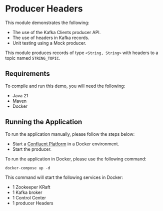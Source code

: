 # Producer Headers

This module demonstrates the following:

- The use of the Kafka Clients producer API.
- The use of headers in Kafka records.
- Unit testing using a Mock producer.

This module produces records of type `<String, String>` with headers to a topic named `STRING_TOPIC`.

## Requirements

To compile and run this demo, you will need the following:

- Java 21
- Maven
- Docker

## Running the Application

To run the application manually, please follow the steps below:

- Start a [Confluent Platform](https://docs.confluent.io/platform/current/quickstart/ce-docker-quickstart.html#step-1-download-and-start-cp) in a Docker environment.
- Start the producer.

To run the application in Docker, please use the following command:

```console
docker-compose up -d
```

This command will start the following services in Docker:

- 1 Zookeeper KRaft
- 1 Kafka broker
- 1 Control Center
- 1 producer Headers

